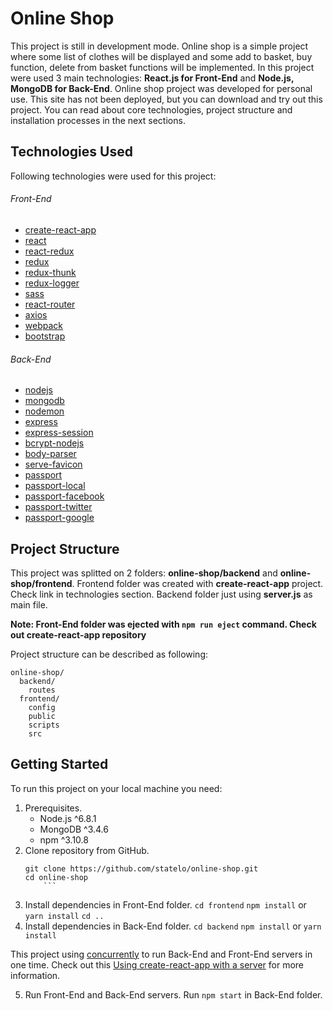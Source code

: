 # Online Shop

This project is still in development mode. Online shop is a simple
project where some list of clothes will be displayed and some add to 
basket, buy function, delete from basket functions will be implemented.
In this project were used 3 main technologies: **React.js for Front-End** and
**Node.js, MongoDB for Back-End**. Online shop project was developed for personal use. This site
has not been deployed, but you can download and try out this
project. You can read about core technologies, project structure 
and installation processes in the next sections.

## Technologies Used

Following technologies were used for this project:

###### Front-End
-	[create-react-app](https://github.com/facebookincubator/create-react-app)
- [react](https://github.com/facebook/react)
- [react-redux](https://github.com/reactjs/react-redux)
- [redux](https://github.com/reactjs/redux)
- [redux-thunk](https://github.com/gaearon/redux-thunk)
- [redux-logger](https://github.com/evgenyrodionov/redux-logger)
- [sass](https://github.com/webpack-contrib/sass-loader)
- [react-router](https://github.com/ReactTraining/react-router)
- [axios](https://github.com/mzabriskie/axios)
- [webpack](https://github.com/webpack/webpack)
- [bootstrap](https://github.com/twbs/bootstrap)

###### Back-End
- [nodejs](https://github.com/nodejs/node)
- [mongodb](https://github.com/mongodb/node-mongodb-native)
- [nodemon](https://github.com/remy/nodemon)
- [express](https://github.com/expressjs/express)
- [express-session](https://github.com/expressjs/session)
- [bcrypt-nodejs](https://github.com/shaneGirish/bcrypt-nodejs)
- [body-parser](https://github.com/expressjs/body-parser)
- [serve-favicon](https://github.com/expressjs/serve-favicon)
- [passport](https://github.com/jaredhanson/passport)
- [passport-local](https://github.com/jaredhanson/passport-local)
- [passport-facebook](https://github.com/jaredhanson/passport-facebook)
- [passport-twitter](https://github.com/jaredhanson/passport-twitter)
-	[passport-google](https://github.com/jaredhanson/passport-google-oauth2)

## Project Structure

This project was splitted on 2 folders: **online-shop/backend** and **online-shop/frontend**. 
Frontend folder was created with **create-react-app** project. Check link in technologies
section. Backend folder just using **server.js** as main file. 

**Note: Front-End folder was ejected with `npm run eject` command. Check out create-react-app repository**

Project structure can be described as following:

```
online-shop/
  backend/
    routes
  frontend/
    config
    public
    scripts
    src
```

## Getting Started

To run this project on your local machine you need:
1. Prerequisites.
	- Node.js ^6.8.1
	- MongoDB ^3.4.6
	- npm ^3.10.8
2. Clone repository from GitHub.
	```
	git clone https://github.com/statelo/online-shop.git
	cd online-shop
		```
3. Install dependencies in Front-End folder.
	`cd frontend`
	`npm install` or `yarn install`
	`cd ..`
4. Install dependencies in Back-End folder.
	`cd backend`
	`npm install` or `yarn install`

This project using [concurrently](https://github.com/kimmobrunfeldt/concurrently) to run Back-End and Front-End
servers in one time. Check out this [Using create-react-app with a server](https://www.fullstackreact.com/articles/using-create-react-app-with-a-server/) for more information.

5. Run Front-End and Back-End servers.
	Run `npm start` in Back-End folder.
















